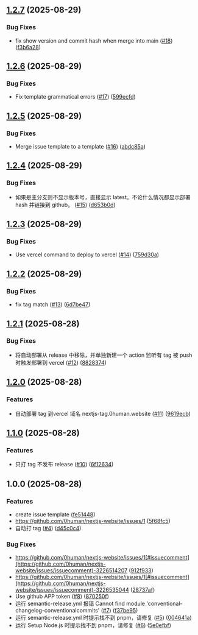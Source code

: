 ## [1.2.7](https://github.com/0human/nextjs-website/compare/v1.2.6...v1.2.7) (2025-08-29)

### Bug Fixes

* fix show version and commit hash when merge into main ([#18](https://github.com/0human/nextjs-website/issues/18)) ([f3b6a28](https://github.com/0human/nextjs-website/commit/f3b6a28c904a73761867fa6cb2476e0b484c85d7))

## [1.2.6](https://github.com/0human/nextjs-website/compare/v1.2.5...v1.2.6) (2025-08-29)

### Bug Fixes

* Fix template grammatical errors ([#17](https://github.com/0human/nextjs-website/issues/17)) ([599ecfd](https://github.com/0human/nextjs-website/commit/599ecfd6b8aa8420f680f2f9d1adf30dd0fd9fd6))

## [1.2.5](https://github.com/0human/nextjs-website/compare/v1.2.4...v1.2.5) (2025-08-29)

### Bug Fixes

* Merge issue template to a template ([#16](https://github.com/0human/nextjs-website/issues/16)) ([abdc85a](https://github.com/0human/nextjs-website/commit/abdc85a0ce745b4f1ff8b8041db05a51dcd57701))

## [1.2.4](https://github.com/0human/nextjs-website/compare/v1.2.3...v1.2.4) (2025-08-29)

### Bug Fixes

* 如果是主分支则不显示版本号，直接显示 latest。不论什么情况都显示部署 hash 并链接到 github。 ([#15](https://github.com/0human/nextjs-website/issues/15)) ([d653b0d](https://github.com/0human/nextjs-website/commit/d653b0d7adbf123fe8b44e3487b1379cb52c8cab))

## [1.2.3](https://github.com/0human/nextjs-website/compare/v1.2.2...v1.2.3) (2025-08-29)

### Bug Fixes

* Use vercel command to deploy to vercel ([#14](https://github.com/0human/nextjs-website/issues/14)) ([759d30a](https://github.com/0human/nextjs-website/commit/759d30a7d9e6016c3a118935135c2e4f1f064fd4))

## [1.2.2](https://github.com/0human/nextjs-website/compare/v1.2.1...v1.2.2) (2025-08-29)

### Bug Fixes

* fix tag match ([#13](https://github.com/0human/nextjs-website/issues/13)) ([6d7be47](https://github.com/0human/nextjs-website/commit/6d7be470d15b43af8ada1bdde5a720369b4fe3e0))

## [1.2.1](https://github.com/0human/nextjs-website/compare/v1.2.0...v1.2.1) (2025-08-28)

### Bug Fixes

* 将自动部署从 release 中移除，并单独新建一个 action 监听有 tag 被 push 时触发部署到 vercel ([#12](https://github.com/0human/nextjs-website/issues/12)) ([8828374](https://github.com/0human/nextjs-website/commit/8828374cef7d80568b73a04fb478c04f97e91c7f))

## [1.2.0](https://github.com/0human/nextjs-website/compare/v1.1.0...v1.2.0) (2025-08-28)

### Features

* 自动部署 tag 到vercel 域名 nextjs-tag.0human.website ([#11](https://github.com/0human/nextjs-website/issues/11)) ([9619ecb](https://github.com/0human/nextjs-website/commit/9619ecb5bddb550101b7b3400607bf9bb9d9c10b))

## [1.1.0](https://github.com/0human/nextjs-website/compare/v1.0.0...v1.1.0) (2025-08-28)

### Features

* 只打 tag 不发布 release ([#10](https://github.com/0human/nextjs-website/issues/10)) ([6f12634](https://github.com/0human/nextjs-website/commit/6f12634f8fb1acaace189b8eca9229ce4208267f))

## 1.0.0 (2025-08-28)

### Features

* create issue template ([fe51448](https://github.com/0human/nextjs-website/commit/fe5144820e44db1561af3329990341d91abc36f8))
* https://github.com/0human/nextjs-website/issues/1 ([5f68fc5](https://github.com/0human/nextjs-website/commit/5f68fc5c932c61e16ff4288f25f388893f9384bd))
* 自动打 tag ([#4](https://github.com/0human/nextjs-website/issues/4)) ([d45c0c4](https://github.com/0human/nextjs-website/commit/d45c0c48cc508fafeaf0518aaf8084dc9d43cdff))

### Bug Fixes

* https://github.com/0human/nextjs-website/issues/1[#issuecomment](https://github.com/0human/nextjs-website/issues/issuecomment)-3226514207 ([912f933](https://github.com/0human/nextjs-website/commit/912f9338968ac9ba4fd6f62f5ad2d0cced8869f3))
* https://github.com/0human/nextjs-website/issues/1[#issuecomment](https://github.com/0human/nextjs-website/issues/issuecomment)-3226535044 ([28737af](https://github.com/0human/nextjs-website/commit/28737af723cbc78c0ff3d6c6d551ce49a8c88aba))
* Use github APP token ([#8](https://github.com/0human/nextjs-website/issues/8)) ([870250f](https://github.com/0human/nextjs-website/commit/870250f3f40748970a5e3cb3fb3f4c7816e218df))
* 运行 semantic-release.yml 报错 Cannot find module 'conventional-changelog-conventionalcommits' ([#7](https://github.com/0human/nextjs-website/issues/7)) ([f37be95](https://github.com/0human/nextjs-website/commit/f37be9564ceea7fa52518ac0e32ee851a0130ce8))
* 运行 semantic-release.yml 时提示找不到 pnpm，请修复 ([#5](https://github.com/0human/nextjs-website/issues/5)) ([004641a](https://github.com/0human/nextjs-website/commit/004641a617741eebd7235cd7210af1c387bd6280))
* 运行 Setup Node.js 时提示找不到 pnpm，请修复 ([#6](https://github.com/0human/nextjs-website/issues/6)) ([5e0efbf](https://github.com/0human/nextjs-website/commit/5e0efbf601cbdc433a467f6dcf780ff6596e6c7f))
